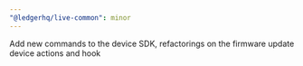 ```yaml
---
"@ledgerhq/live-common": minor
---
```


Add new commands to the device SDK, refactorings on the firmware update device actions and hook
